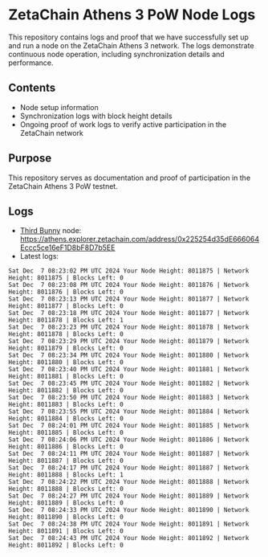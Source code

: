 # ZetaChain Athens 3 PoW Node Logs
This repository contains logs and proof that we have successfully set up and run a node on the ZetaChain Athens 3 network. The logs demonstrate continuous node operation, including synchronization details and performance.

## Contents
- Node setup information
- Synchronization logs with block height details
- Ongoing proof of work logs to verify active participation in the ZetaChain network

## Purpose
This repository serves as documentation and proof of participation in the ZetaChain Athens 3 PoW testnet.

## Logs

- [Third Bunny](https://thirdbunny.xyz/) node: https://athens.explorer.zetachain.com/address/0x225254d35dE666064Eccc5ce16eF1D8bF8D7b5EE
- Latest logs:
```
Sat Dec  7 08:23:02 PM UTC 2024 Your Node Height: 8011875 | Network Height: 8011875 | Blocks Left: 0
Sat Dec  7 08:23:08 PM UTC 2024 Your Node Height: 8011876 | Network Height: 8011876 | Blocks Left: 0
Sat Dec  7 08:23:13 PM UTC 2024 Your Node Height: 8011877 | Network Height: 8011877 | Blocks Left: 0
Sat Dec  7 08:23:18 PM UTC 2024 Your Node Height: 8011877 | Network Height: 8011878 | Blocks Left: 1
Sat Dec  7 08:23:23 PM UTC 2024 Your Node Height: 8011878 | Network Height: 8011878 | Blocks Left: 0
Sat Dec  7 08:23:29 PM UTC 2024 Your Node Height: 8011879 | Network Height: 8011879 | Blocks Left: 0
Sat Dec  7 08:23:34 PM UTC 2024 Your Node Height: 8011880 | Network Height: 8011880 | Blocks Left: 0
Sat Dec  7 08:23:40 PM UTC 2024 Your Node Height: 8011881 | Network Height: 8011881 | Blocks Left: 0
Sat Dec  7 08:23:45 PM UTC 2024 Your Node Height: 8011882 | Network Height: 8011882 | Blocks Left: 0
Sat Dec  7 08:23:50 PM UTC 2024 Your Node Height: 8011883 | Network Height: 8011883 | Blocks Left: 0
Sat Dec  7 08:23:55 PM UTC 2024 Your Node Height: 8011884 | Network Height: 8011884 | Blocks Left: 0
Sat Dec  7 08:24:01 PM UTC 2024 Your Node Height: 8011885 | Network Height: 8011885 | Blocks Left: 0
Sat Dec  7 08:24:06 PM UTC 2024 Your Node Height: 8011886 | Network Height: 8011886 | Blocks Left: 0
Sat Dec  7 08:24:11 PM UTC 2024 Your Node Height: 8011887 | Network Height: 8011887 | Blocks Left: 0
Sat Dec  7 08:24:17 PM UTC 2024 Your Node Height: 8011887 | Network Height: 8011888 | Blocks Left: 1
Sat Dec  7 08:24:22 PM UTC 2024 Your Node Height: 8011888 | Network Height: 8011888 | Blocks Left: 0
Sat Dec  7 08:24:27 PM UTC 2024 Your Node Height: 8011889 | Network Height: 8011889 | Blocks Left: 0
Sat Dec  7 08:24:33 PM UTC 2024 Your Node Height: 8011890 | Network Height: 8011890 | Blocks Left: 0
Sat Dec  7 08:24:38 PM UTC 2024 Your Node Height: 8011891 | Network Height: 8011891 | Blocks Left: 0
Sat Dec  7 08:24:43 PM UTC 2024 Your Node Height: 8011892 | Network Height: 8011892 | Blocks Left: 0
```
